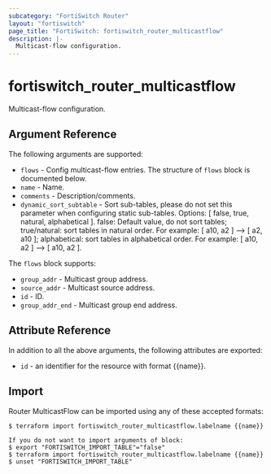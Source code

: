 ```yaml
---
subcategory: "FortiSwitch Router"
layout: "fortiswitch"
page_title: "FortiSwitch: fortiswitch_router_multicastflow"
description: |-
  Multicast-flow configuration.
---
```


# fortiswitch_router_multicastflow
Multicast-flow configuration.

## Argument Reference

The following arguments are supported:

* `flows` - Config multicast-flow entries. The structure of `flows` block is documented below.
* `name` - Name.
* `comments` - Description/comments.
* `dynamic_sort_subtable` - Sort sub-tables, please do not set this parameter when configuring static sub-tables. Options: [ false, true, natural, alphabetical ]. false: Default value, do not sort tables; true/natural: sort tables in natural order. For example: [ a10, a2 ] --> [ a2, a10 ]; alphabetical: sort tables in alphabetical order. For example: [ a10, a2 ] --> [ a10, a2 ].

The `flows` block supports:

* `group_addr` - Multicast group address.
* `source_addr` - Multicast source address.
* `id` - ID.
* `group_addr_end` - Multicast group end address.


## Attribute Reference

In addition to all the above arguments, the following attributes are exported:
* `id` - an identifier for the resource with format {{name}}.

## Import

Router MulticastFlow can be imported using any of these accepted formats:
```
$ terraform import fortiswitch_router_multicastflow.labelname {{name}}

If you do not want to import arguments of block:
$ export "FORTISWITCH_IMPORT_TABLE"="false"
$ terraform import fortiswitch_router_multicastflow.labelname {{name}}
$ unset "FORTISWITCH_IMPORT_TABLE"
```
